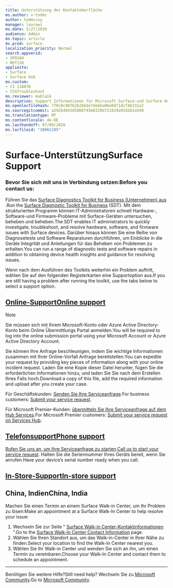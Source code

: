 ```yaml
---
title: Unterstützung der Kontaktoberfläche
ms.author: v-todmc
author: todmccoy
manager: laurawi
ms.date: 5/27/2020
audience: Admin
ms.topic: article
ms.prod: surface
localization_priority: Normal
search.appverid:
- SPO160
- MET150
appliesto:
- Surface
- Surface Hub
ms.custom:
- CI 118876
- CSSTroubleshoot
ms.reviewer: mablaik
description: Support Informationen für Microsoft Surface-und Surface Hub-Produkte.
ms.openlocfilehash: 770c0c90762b2b6de7de66a06e04f1dcf4b231a2
ms.sourcegitcommit: a292b4843d5808745b8320b721829a91d2b1a5d0
ms.translationtype: MT
ms.contentlocale: de-DE
ms.lasthandoff: 07/09/2020
ms.locfileid: "10861195"
---
```

# <span data-ttu-id="80d18-103">Surface-Unterstützung</span><span class="sxs-lookup"><span data-stu-id="80d18-103">Surface Support</span></span>

### <span data-ttu-id="80d18-104">Bevor Sie sich mit uns in Verbindung setzen:</span><span class="sxs-lookup"><span data-stu-id="80d18-104">Before you contact us:</span></span>  

<span data-ttu-id="80d18-105">Führen Sie das [Surface Diagnostics Toolkit for Business (Unternehmen) aus](https://docs.microsoft.com/surface/surface-diagnostic-toolkit-business) .</span><span class="sxs-lookup"><span data-stu-id="80d18-105">Run the [Surface Diagnostic Toolkit for Business](https://docs.microsoft.com/surface/surface-diagnostic-toolkit-business) (SDT).</span></span> <span data-ttu-id="80d18-106">Mit dem strukturierten Programm können IT-Administratoren schnell Hardware-, Software-und Firmware-Probleme mit Surface-Geräten untersuchen, beheben und beheben.</span><span class="sxs-lookup"><span data-stu-id="80d18-106">The SDT enables IT administrators to quickly investigate, troubleshoot, and resolve hardware, software, and firmware issues with Surface devices.</span></span> <span data-ttu-id="80d18-107">Darüber hinaus können Sie eine Reihe von Diagnosetests und Software Reparaturen durchführen, um Einblicke in die Geräte Integrität und Anleitungen für das Beheben von Problemen zu erhalten.</span><span class="sxs-lookup"><span data-stu-id="80d18-107">You can run a range of diagnostic tests and software repairs in addition to obtaining device health insights and guidance for resolving issues.</span></span> 

<span data-ttu-id="80d18-108">Wenn nach dem Ausführen des Toolkits weiterhin ein Problem auftritt, wählen Sie auf den folgenden Registerkarten eine Supportoption aus.</span><span class="sxs-lookup"><span data-stu-id="80d18-108">If you are still having a problem after running the toolkit, use the tabs below to select a support option.</span></span>

## [<span data-ttu-id="80d18-109">Online-Support</span><span class="sxs-lookup"><span data-stu-id="80d18-109">Online support</span></span>](#tab/online)

> [!NOTE]
> <span data-ttu-id="80d18-110">Sie müssen sich mit Ihrem Microsoft-Konto oder Azure Active Directory-Konto beim Online Übermittlungs Portal anmelden.</span><span class="sxs-lookup"><span data-stu-id="80d18-110">You will be required to log into the online submission portal using your Microsoft Account or Azure Active Directory Account.</span></span>  

<span data-ttu-id="80d18-111">Sie können Ihre Anfrage beschleunigen, indem Sie wichtige Informationen zusammen mit Ihrer Online-Vorfall Anfrage bereitstellen.</span><span class="sxs-lookup"><span data-stu-id="80d18-111">You can expedite your request by providing key pieces of information along with your online incident request.</span></span> <span data-ttu-id="80d18-112">Laden Sie eine Kopie dieser Datei herunter, fügen Sie die erforderlichen Informationen hinzu, und laden Sie Sie nach dem Erstellen Ihres Falls hoch.</span><span class="sxs-lookup"><span data-stu-id="80d18-112">Download a copy of this file, add the required information and upload after you create your case.</span></span> 

<span data-ttu-id="80d18-113">Für Geschäftskunden: [Senden Sie Ihre Serviceanfrage](https://support.microsoft.com/supportforbusiness/productselection?sapid=d383b26c-f150-6220-8f1b-e8aa325d9727).</span><span class="sxs-lookup"><span data-stu-id="80d18-113">For business customers: [Submit your service request](https://support.microsoft.com/supportforbusiness/productselection?sapid=d383b26c-f150-6220-8f1b-e8aa325d9727).</span></span> 

<span data-ttu-id="80d18-114">Für Microsoft Premier-Kunden: [übermitteln Sie Ihre Serviceanfrage auf dem Hub Services](https://serviceshub.microsoft.com/support/contactsupport).</span><span class="sxs-lookup"><span data-stu-id="80d18-114">For Microsoft Premier customers: [Submit your service request on Services Hub](https://serviceshub.microsoft.com/support/contactsupport).</span></span> 

 
## [<span data-ttu-id="80d18-115">Telefonsupport</span><span class="sxs-lookup"><span data-stu-id="80d18-115">Phone support</span></span>](#tab/phone)

<span data-ttu-id="80d18-116">[Rufen Sie uns an, um Ihre Serviceanfrage zu starten](https://support.microsoft.com/help/4051701/global-customer-service-phone-numbers).</span><span class="sxs-lookup"><span data-stu-id="80d18-116">[Call us to start your service request](https://support.microsoft.com/help/4051701/global-customer-service-phone-numbers).</span></span> <span data-ttu-id="80d18-117">Halten Sie die Seriennummer Ihres Geräts bereit, wenn Sie anrufen.</span><span class="sxs-lookup"><span data-stu-id="80d18-117">Have your device’s serial number ready when you call.</span></span> 

## [<span data-ttu-id="80d18-118">In-Store-Support</span><span class="sxs-lookup"><span data-stu-id="80d18-118">In-store support</span></span>](#tab/instore)

## <span data-ttu-id="80d18-119">China, Indien</span><span class="sxs-lookup"><span data-stu-id="80d18-119">China, India</span></span>

<span data-ttu-id="80d18-120">Machen Sie einen Termin an einem Surface Walk-in Center, um Ihr Problem zu lösen:</span><span class="sxs-lookup"><span data-stu-id="80d18-120">Make an appointment at a Surface Walk-In Center to help resolve your issue:</span></span>

1. <span data-ttu-id="80d18-121">Wechseln Sie zur Seite " [Surface Walk-in Center-Kontaktinformationen](https://support.microsoft.com/help/4498593/find-surface-walk-in-center-contact-information) ".</span><span class="sxs-lookup"><span data-stu-id="80d18-121">Go to the [Surface Walk-In Center Contact Information](https://support.microsoft.com/help/4498593/find-surface-walk-in-center-contact-information) page.</span></span> 
2. <span data-ttu-id="80d18-122">Wählen Sie Ihren Standort aus, um das Walk-in-Center in Ihrer Nähe zu finden.</span><span class="sxs-lookup"><span data-stu-id="80d18-122">Select your location to find the Walk-In Center nearest you.</span></span>  
3. <span data-ttu-id="80d18-123">Wählen Sie Ihr Walk-in Center und wenden Sie sich an ihn, um einen Termin zu vereinbaren.</span><span class="sxs-lookup"><span data-stu-id="80d18-123">Choose your Walk-In Center and contact them to schedule an appointment.</span></span>


---

<span data-ttu-id="80d18-124">Benötigen Sie weitere Hilfe?</span><span class="sxs-lookup"><span data-stu-id="80d18-124">Still need help?</span></span> <span data-ttu-id="80d18-125">Wechseln Sie zu [Microsoft Community](https://answers.microsoft.com/).</span><span class="sxs-lookup"><span data-stu-id="80d18-125">Go to [Microsoft Community](https://answers.microsoft.com/).</span></span>
